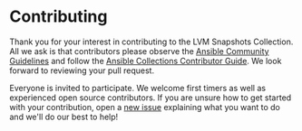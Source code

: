 # Contributing

Thank you for your interest in contributing to the LVM Snapshots Collection. All we ask is that contributors please observe the [Ansible Community Guidelines](https://docs.ansible.com/ansible/devel/community/index.html) and follow the [Ansible Collections Contributor Guide](https://docs.ansible.com/ansible/devel/community/contributions_collections.html). We look forward to reviewing your pull request.

Everyone is invited to participate. We welcome first timers as well as experienced open source contributors. If you are unsure how to get started with your contribution, open a [new issue](https://github.com/redhat-cop/infra.lvm_snapshots/issues/new/choose) explaining what you want to do and we'll do our best to help!

